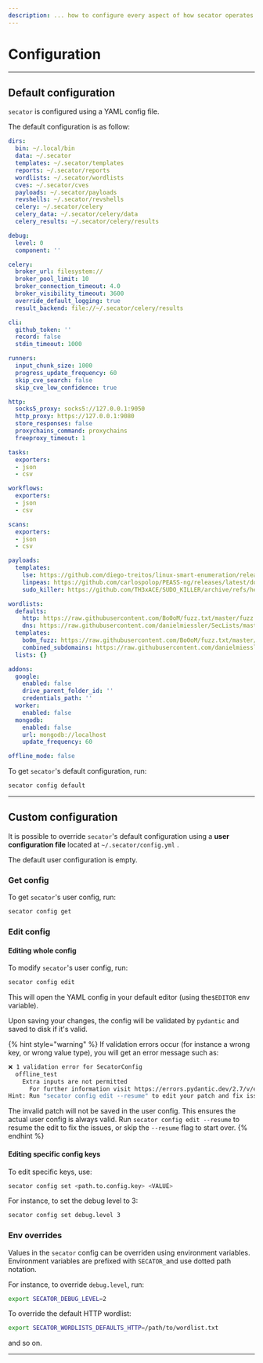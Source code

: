 ```yaml
---
description: ... how to configure every aspect of how secator operates.
---
```


# Configuration

***

## Default configuration

`secator` is configured using a YAML config file.

The default configuration is as follow:

```yaml
dirs:
  bin: ~/.local/bin
  data: ~/.secator
  templates: ~/.secator/templates
  reports: ~/.secator/reports
  wordlists: ~/.secator/wordlists
  cves: ~/.secator/cves
  payloads: ~/.secator/payloads
  revshells: ~/.secator/revshells
  celery: ~/.secator/celery
  celery_data: ~/.secator/celery/data
  celery_results: ~/.secator/celery/results

debug:
  level: 0
  component: ''

celery:
  broker_url: filesystem://
  broker_pool_limit: 10
  broker_connection_timeout: 4.0
  broker_visibility_timeout: 3600
  override_default_logging: true
  result_backend: file://~/.secator/celery/results

cli:
  github_token: ''
  record: false
  stdin_timeout: 1000

runners:
  input_chunk_size: 1000
  progress_update_frequency: 60
  skip_cve_search: false
  skip_cve_low_confidence: true

http:
  socks5_proxy: socks5://127.0.0.1:9050
  http_proxy: https://127.0.0.1:9080
  store_responses: false
  proxychains_command: proxychains
  freeproxy_timeout: 1

tasks:
  exporters:
  - json
  - csv

workflows:
  exporters:
  - json
  - csv

scans:
  exporters:
  - json
  - csv

payloads:
  templates:
    lse: https://github.com/diego-treitos/linux-smart-enumeration/releases/latest/download/lse.sh
    linpeas: https://github.com/carlospolop/PEASS-ng/releases/latest/download/linpeas.sh
    sudo_killer: https://github.com/TH3xACE/SUDO_KILLER/archive/refs/heads/V3.zip

wordlists:
  defaults:
    http: https://raw.githubusercontent.com/Bo0oM/fuzz.txt/master/fuzz.txt
    dns: https://raw.githubusercontent.com/danielmiessler/SecLists/master/Discovery/DNS/combined_subdomains.txt
  templates:
    bo0m_fuzz: https://raw.githubusercontent.com/Bo0oM/fuzz.txt/master/fuzz.txt
    combined_subdomains: https://raw.githubusercontent.com/danielmiessler/SecLists/master/Discovery/DNS/combined_subdomains.txt
  lists: {}

addons:
  google:
    enabled: false
    drive_parent_folder_id: ''
    credentials_path: ''
  worker:
    enabled: false
  mongodb:
    enabled: false
    url: mongodb://localhost
    update_frequency: 60

offline_mode: false
```

To get `secator`'s default configuration, run:

```bash
secator config default
```

***

## Custom configuration

It is possible to override `secator`'s default configuration using a **user configuration file** located at `~/.secator/config.yml` .

The default user configuration is empty.

### Get config

To get `secator`'s user config, run:

```bash
secator config get
```

### Edit config

#### Editing whole config

To modify `secator`'s user config, run:

```bash
secator config edit
```

This will open the YAML config in your default editor (using the`$EDITOR` env variable).

Upon saving your changes, the config will be validated by `pydantic` and saved to disk if it's valid.&#x20;

{% hint style="warning" %}
If validation errors occur (for instance a wrong key, or wrong value type), you will get an error message such as:

```bash
❌ 1 validation error for SecatorConfig
  offline_test
    Extra inputs are not permitted 
      For further information visit https://errors.pydantic.dev/2.7/v/extra_forbidden
Hint: Run "secator config edit --resume" to edit your patch and fix issues.
```

The invalid patch will not be saved in the user config. This ensures the actual user config is always valid. Run `secator config edit --resume` to resume the edit to fix the issues, or skip the `--resume` flag to start over.
{% endhint %}

#### Editing specific config keys

To edit specific keys, use:

```bash
secator config set <path.to.config.key> <VALUE>
```

For instance, to set the debug level to 3:

```bash
secator config set debug.level 3
```

### Env overrides

Values  in the `secator` config can be overriden using environment variables. Environment variables are prefixed with `SECATOR_`and use dotted path notation.

For instance, to override `debug.level`, run:

```bash
export SECATOR_DEBUG_LEVEL=2
```

To override the default HTTP wordlist:

```bash
export SECATOR_WORDLISTS_DEFAULTS_HTTP=/path/to/wordlist.txt
```

and so on.

***
